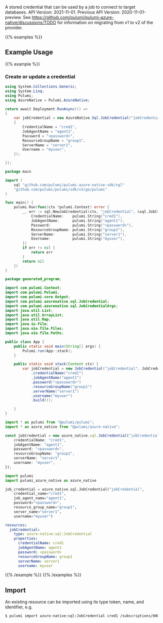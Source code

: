 A stored credential that can be used by a job to connect to target databases.
API Version: 2021-11-01.
Previous API Version: 2020-11-01-preview. See https://github.com/pulumi/pulumi-azure-native/discussions/TODO for information on migrating from v1 to v2 of the provider.

{{% examples %}}
## Example Usage
{{% example %}}
### Create or update a credential
```csharp
using System.Collections.Generic;
using System.Linq;
using Pulumi;
using AzureNative = Pulumi.AzureNative;

return await Deployment.RunAsync(() => 
{
    var jobCredential = new AzureNative.Sql.JobCredential("jobCredential", new()
    {
        CredentialName = "cred1",
        JobAgentName = "agent1",
        Password = "<password>",
        ResourceGroupName = "group1",
        ServerName = "server1",
        Username = "myuser",
    });

});


```

```go
package main

import (
	sql "github.com/pulumi/pulumi-azure-native-sdk/sql"
	"github.com/pulumi/pulumi/sdk/v3/go/pulumi"
)

func main() {
	pulumi.Run(func(ctx *pulumi.Context) error {
		_, err := sql.NewJobCredential(ctx, "jobCredential", &sql.JobCredentialArgs{
			CredentialName:    pulumi.String("cred1"),
			JobAgentName:      pulumi.String("agent1"),
			Password:          pulumi.String("<password>"),
			ResourceGroupName: pulumi.String("group1"),
			ServerName:        pulumi.String("server1"),
			Username:          pulumi.String("myuser"),
		})
		if err != nil {
			return err
		}
		return nil
	})
}

```

```java
package generated_program;

import com.pulumi.Context;
import com.pulumi.Pulumi;
import com.pulumi.core.Output;
import com.pulumi.azurenative.sql.JobCredential;
import com.pulumi.azurenative.sql.JobCredentialArgs;
import java.util.List;
import java.util.ArrayList;
import java.util.Map;
import java.io.File;
import java.nio.file.Files;
import java.nio.file.Paths;

public class App {
    public static void main(String[] args) {
        Pulumi.run(App::stack);
    }

    public static void stack(Context ctx) {
        var jobCredential = new JobCredential("jobCredential", JobCredentialArgs.builder()        
            .credentialName("cred1")
            .jobAgentName("agent1")
            .password("<password>")
            .resourceGroupName("group1")
            .serverName("server1")
            .username("myuser")
            .build());

    }
}

```

```typescript
import * as pulumi from "@pulumi/pulumi";
import * as azure_native from "@pulumi/azure-native";

const jobCredential = new azure_native.sql.JobCredential("jobCredential", {
    credentialName: "cred1",
    jobAgentName: "agent1",
    password: "<password>",
    resourceGroupName: "group1",
    serverName: "server1",
    username: "myuser",
});

```

```python
import pulumi
import pulumi_azure_native as azure_native

job_credential = azure_native.sql.JobCredential("jobCredential",
    credential_name="cred1",
    job_agent_name="agent1",
    password="<password>",
    resource_group_name="group1",
    server_name="server1",
    username="myuser")

```

```yaml
resources:
  jobCredential:
    type: azure-native:sql:JobCredential
    properties:
      credentialName: cred1
      jobAgentName: agent1
      password: <password>
      resourceGroupName: group1
      serverName: server1
      username: myuser

```

{{% /example %}}
{{% /examples %}}

## Import

An existing resource can be imported using its type token, name, and identifier, e.g.

```sh
$ pulumi import azure-native:sql:JobCredential cred1 /subscriptions/00000000-1111-2222-3333-444444444444/resourceGroups/group1/providers/Microsoft.Sql/servers/server1/jobAgents/agent1/credentials/cred1 
```
